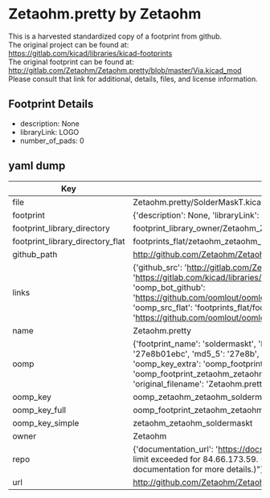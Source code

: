 # Zetaohm.pretty by Zetaohm  
This is a harvested standardized copy of a footprint from github.  
The original project can be found at:  
https://gitlab.com/kicad/libraries/kicad-footprints  
The original footprint can be found at:
http://gitlab.com/Zetaohm/Zetaohm.pretty/blob/master/Via.kicad_mod
Please consult that link for additional, details, files, and license information.  
## Footprint Details
* description: None  
* libraryLink: LOGO  
* number_of_pads: 0  
## yaml dump  
| Key | Value |  
| --- | --- |  
| file | Zetaohm.pretty/SolderMaskT.kicad_mod |  
| footprint | {'description': None, 'libraryLink': 'LOGO', 'number_of_pads': 0} |  
| footprint_library_directory | footprint_library_owner/Zetaohm_Zetaohm.pretty |  
| footprint_library_directory_flat | footprints_flat/zetaohm_zetaohm_soldermaskt/working |  
| github_path | http://github.com/Zetaohm/Zetaohm.pretty/blob/master/SolderMaskT.kicad_mod |  
| links | {'github_src': 'http://gitlab.com/Zetaohm/Zetaohm.pretty/blob/master/Via.kicad_mod', 'github_src_repo': 'https://gitlab.com/kicad/libraries/kicad-footprints', 'oomp_bot': 'footprints/zetaohm_zetaohm_soldermaskt/working', 'oomp_bot_github': 'https://github.com/oomlout/oomlout_oomp_footprint_bot/tree/main/footprints/zetaohm_zetaohm_soldermaskt/working', 'oomp_src_flat': 'footprints_flat/footprints_flat/zetaohm_zetaohm_soldermaskt/working', 'oomp_src_flat_github': 'https://github.com/oomlout/oomlout_oomp_footprint_src/tree/main/footprints_flat/zetaohm_zetaohm_soldermaskt/working'} |  
| name | Zetaohm.pretty |  
| oomp | {'footprint_name': 'soldermaskt', 'library_name': 'zetaohm', 'md5': '27e8b01ebc57a37e8c742275c8d94c5d', 'md5_10': '27e8b01ebc', 'md5_5': '27e8b', 'md5_6': '27e8b0', 'oomp_key': 'oomp_zetaohm_zetaohm_soldermaskt', 'oomp_key_extra': 'oomp_footprint_zetaohm_zetaohm_soldermaskt', 'oomp_key_full': 'oomp_footprint_zetaohm_zetaohm_soldermaskt_27e8b0', 'oomp_key_simple': 'zetaohm_zetaohm_soldermaskt', 'original_filename': 'Zetaohm.pretty/SolderMaskT.kicad_mod', 'owner_name': 'zetaohm'} |  
| oomp_key | oomp_zetaohm_zetaohm_soldermaskt |  
| oomp_key_full | oomp_footprint_zetaohm_zetaohm_soldermaskt |  
| oomp_key_simple | zetaohm_zetaohm_soldermaskt |  
| owner | Zetaohm |  
| repo | {'documentation_url': 'https://docs.github.com/rest/overview/resources-in-the-rest-api#rate-limiting', 'message': "API rate limit exceeded for 84.66.173.59. (But here's the good news: Authenticated requests get a higher rate limit. Check out the documentation for more details.)"} |  
| url | http://github.com/Zetaohm/Zetaohm.pretty |  

